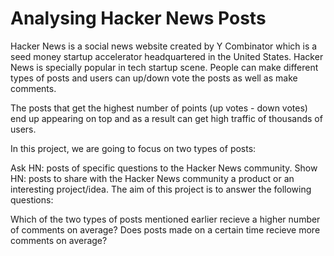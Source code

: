 # __Analysing Hacker News Posts__

Hacker News is a social news website created by Y Combinator which is a seed money startup accelerator headquartered in the United States. Hacker News is specially popular in tech startup scene. People can make different types of posts and users can up/down vote the posts as well as make comments.

The posts that get the highest number of points (up votes - down votes) end up appearing on top and as a result can get high traffic of thousands of users.

In this project, we are going to focus on two types of posts:

Ask HN: posts of specific questions to the Hacker News community.
Show HN: posts to share with the Hacker News community a product or an interesting project/idea.
The aim of this project is to answer the following questions:

Which of the two types of posts mentioned earlier recieve a higher number of comments on average?
Does posts made on a certain time recieve more comments on average?
